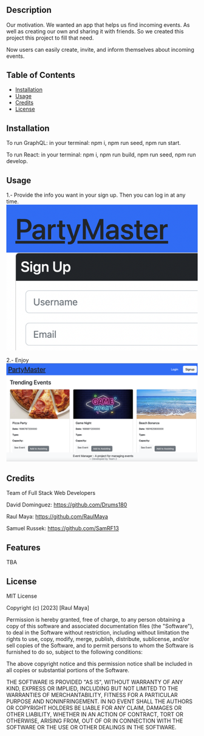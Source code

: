 # <Event-Manager>

## Description

Our motivation.
We wanted an app that helps us find incoming events. As well as creating our own and sharing it with friends. So we created this project this project to fill that need.

Now users can easily create, invite, and inform themselves about incoming events.

## Table of Contents

- [Installation](#installation)
- [Usage](#usage)
- [Credits](#credits)
- [License](#license)

## Installation

To run GraphQL: in your terminal: npm i, npm run seed, npm run start.

To run React: in your terminal: npm i, npm run build, npm run seed, npm run develop.

## Usage
1.- Provide the info you want in your sign up. Then you can log in at any time.
![Sign Up](client/public/img/sign-up-2.png)

2.- Enjoy
![Home](client/public/img/home-img.png)

## Credits

Team of Full Stack Web Developers

David Dominguez: https://github.com/Drums180

Raul Maya: https://github.com/RaulMaya

Samuel Russek: https://github.com/SamRF13

## Features

TBA

## License

MIT License

Copyright (c) [2023] [Raul Maya]

Permission is hereby granted, free of charge, to any person obtaining a copy
of this software and associated documentation files (the "Software"), to deal
in the Software without restriction, including without limitation the rights
to use, copy, modify, merge, publish, distribute, sublicense, and/or sell
copies of the Software, and to permit persons to whom the Software is
furnished to do so, subject to the following conditions:

The above copyright notice and this permission notice shall be included in all
copies or substantial portions of the Software.

THE SOFTWARE IS PROVIDED "AS IS", WITHOUT WARRANTY OF ANY KIND, EXPRESS OR
IMPLIED, INCLUDING BUT NOT LIMITED TO THE WARRANTIES OF MERCHANTABILITY,
FITNESS FOR A PARTICULAR PURPOSE AND NONINFRINGEMENT. IN NO EVENT SHALL THE
AUTHORS OR COPYRIGHT HOLDERS BE LIABLE FOR ANY CLAIM, DAMAGES OR OTHER
LIABILITY, WHETHER IN AN ACTION OF CONTRACT, TORT OR OTHERWISE, ARISING FROM,
OUT OF OR IN CONNECTION WITH THE SOFTWARE OR THE USE OR OTHER DEALINGS IN THE
SOFTWARE.
